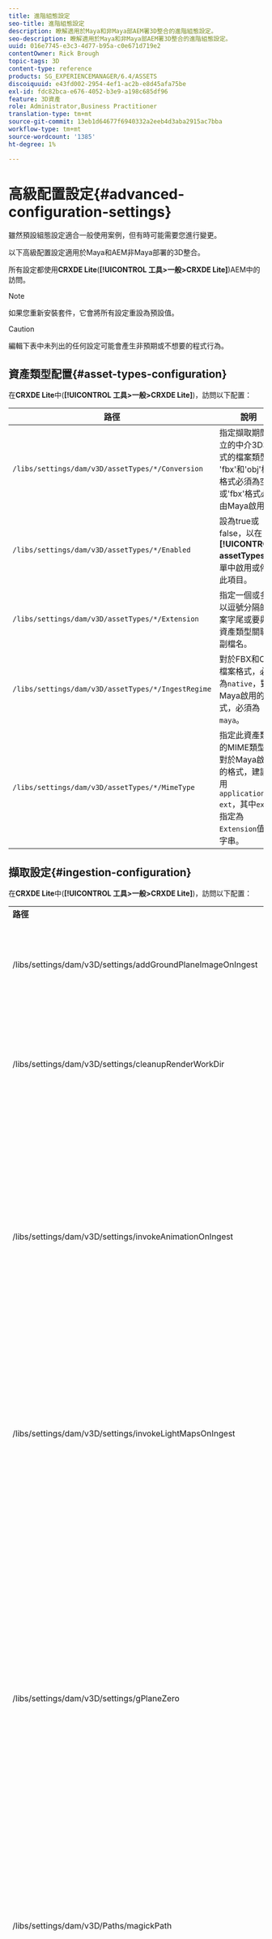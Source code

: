 ```yaml
---
title: 進階組態設定
seo-title: 進階組態設定
description: 瞭解適用於Maya和非Maya部AEM署3D整合的進階組態設定。
seo-description: 瞭解適用於Maya和非Maya部AEM署3D整合的進階組態設定。
uuid: 016e7745-e3c3-4d77-b95a-c0e671d719e2
contentOwner: Rick Brough
topic-tags: 3D
content-type: reference
products: SG_EXPERIENCEMANAGER/6.4/ASSETS
discoiquuid: e43fd002-2954-4ef1-ac2b-e8d45afa75be
exl-id: fdc82bca-e676-4052-b3e9-a198c685df96
feature: 3D資產
role: Administrator,Business Practitioner
translation-type: tm+mt
source-git-commit: 13eb1d64677f6940332a2eeb4d3aba2915ac7bba
workflow-type: tm+mt
source-wordcount: '1385'
ht-degree: 1%

---
```


# 高級配置設定{#advanced-configuration-settings}

雖然預設組態設定適合一般使用案例，但有時可能需要您進行變更。

以下高級配置設定適用於Maya和AEM非Maya部署的3D整合。

所有設定都使用&#x200B;**CRXDE Lite**(**[!UICONTROL 工具>一般>CRXDE Lite]**)AEM中的訪問。

>[!NOTE]
>
>如果您重新安裝套件，它會將所有設定重設為預設值。

>[!CAUTION]
>
>編輯下表中未列出的任何設定可能會產生非預期或不想要的程式行為。

## 資產類型配置{#asset-types-configuration}

在&#x200B;**CRXDE Lite**&#x200B;中(**[!UICONTROL 工具>一般>CRXDE Lite]**)，訪問以下配置：

| 路徑 | 說明 |
|---|---|
| `/libs/settings/dam/v3D/assetTypes/*/Conversion` | 指定擷取期間建立的中介3D格式的檔案類型。 &#39;fbx&#39;和&#39;obj&#39;檔案格式必須為空，或&#39;fbx&#39;格式必須由Maya啟用。 |
| `/libs/settings/dam/v3D/assetTypes/*/Enabled` | 設為true或false，以在&#x200B;**[!UICONTROL assetTypes]**&#x200B;清單中啟用或停用此項目。 |
| `/libs/settings/dam/v3D/assetTypes/*/Extension` | 指定一個或多個以逗號分隔的檔案字尾或要與此資產類型關聯的副檔名。 |
| `/libs/settings/dam/v3D/assetTypes/*/IngestRegime` | 對於FBX和OBJ檔案格式，必須為`native`，對於Maya啟用的格式，必須為`maya`。 |
| `/libs/settings/dam/v3D/assetTypes/*/MimeType` | 指定此資產類型的MIME類型。 對於Maya啟用的格式，建議使用`application/x-ext`，其中`ext`是指定為`Extension`值的字串。 |

## 擷取設定{#ingestion-configuration}

在&#x200B;**CRXDE Lite**&#x200B;中(**[!UICONTROL 工具>一般>CRXDE Lite]**)，訪問以下配置：

<table> 
 <tbody> 
  <tr> 
   <td><strong>路徑</strong></td> 
   <td><strong>說明</strong></td> 
  </tr> 
  <tr> 
   <td>/libs/settings/dam/v3D/settings/addGroundPlaneImageOnIngest</td> 
   <td>在使用IBL舞台檢視或演算時，可產生環境遮擋陰影。 套用至使用RapidRefine預覽和演算</td> 
  </tr> 
  <tr> 
   <td><p>/libs/settings/dam/v3D/settings/cleanupRenderWorkDir</p> </td> 
   <td>設為<strong>false</strong>，以便在轉換和轉譯後，將暫存檔案保留在MayaWork檔案夾中。 在除錯Maya轉換和轉換問題時可能很有用。</td> 
  </tr> 
  <tr> 
   <td>/libs/settings/dam/v3D/settings/invokeAnimationOnIngest</td> 
   <td><p>啟用後，ImageMagick會安裝在伺服器上，並設定magickPath。 「快速調整」可用來建立3D物件的簡單動畫，這些物件在「卡片檢視」和其他檢視中當做縮圖使用。</p> <p>建立動畫會在擷取程式期間耗用大量CPU資源。</p> </td> 
  </tr> 
  <tr> 
   <td>/libs/settings/dam/v3D/settings/invokeLightMapsOnIngest</td> 
   <td>可在擷取時自動建立光線地圖。 設為<strong>false</strong>以停用自動建立光線圖；這可大幅降低CPU的耗用量，並降低使用快速調整功能進行預覽和轉換的品質。 不會影響瑪雅的演算。</td> 
  </tr> 
  <tr> 
   <td>/libs/settings/dam/v3D/settings/gPlaneZero</td> 
   <td><p>當設為<strong>true</strong>（預設）時，如有必要，將對象垂直移動，以確保對象的所有部分都在接地平面上(y=0)。</p> <p>當設為<strong>false</strong>（預設值）時，物件不會重新定位，而且可能會被舞台的接地平面部分隱藏。 （僅適用於使用快速調整功能進行預覽和演算）。 不過，這不會影響Maya的演算。 當設為<strong>true</strong>時，物件在Maya中的垂直位置可能與預覽或使用快速調整演算時不同。</p> </td> 
  </tr> 
  <tr> 
   <td>/libs/settings/dam/v3D/Paths/magickPath</td> 
   <td>ImageMagick轉換實用程式的路徑和名稱。 如果啟用動畫縮圖建立，則需要絕對路徑。</td> 
  </tr> 
  <tr> 
   <td>/libs/settings/dam/v3D/settings/MaxCpuPercentage</td> 
   <td><p>指定最多使用多少CPU來擷取3D資產。</p> <p>值越高，收錄速度越快，但AEM整體上可能會變得反應不靈。 此設定是近似的。 即，隨著可用CPU核心數目的增加，精度也會提高。</p> </td> 
  </tr> 
 </tbody> 
</table>

## Cloud Services配置設定{#cloud-services-configuration-settings}

下列設定的值由您的Adobe帳戶管理員、布建專家或支援代表提供。

| **路徑** | **說明** |
|---|---|
| `/libs/settings/dam/v3D/services/aws/accountId` | AdobeAWS帳戶的帳戶ID。 |
| `/libs/settings/dam/v3D/services/aws/bucketName` | S3傳輸桶的名稱；通常`aem3d`。 |
| `/libs/settings/dam/v3D/services/aws/customerId` | 由Adobe指派給您組織的唯一ID。 用作AWS Cognito用戶ID。 |
| `/libs/settings/dam/v3D/services/aws/encryptedPassword` | 與此customerId關聯的密碼。 用作AWS Cognito密碼。 |
| `/libs/settings/dam/v3D/services/aws/region` | 部署雲服務的AWS地區。 |
| `/libs/settings/dam/v3D/services/aws/userPoolId` | 適用的AWS Cognito用戶池ID。 |
| `/libs/settings/dam/v3D/services/dncr/clientId` | 用於dncr轉換服務的AWS Cognito客戶端ID。 |

## 常見處理設定{#common-processing-settings}

在&#x200B;**CRXDE Lite**&#x200B;中(**[!UICONTROL 工具>一般>CRXDE Lite]**)，訪問以下配置：

| **路徑** | **說明** |
|---|---|
| `/libs/settings/dam/v3D/Paths/mayaWorkPath` | Maya轉換和轉換工作資料夾的名稱和位置。 如果資料夾不存在，則會自動建立該資料夾。 |
| `/libs/settings/dam/v3D/Paths/maxWorkPath` | 3ds最大轉換的工作資料夾的名稱和位置。 如果資料夾不存在，則會自動建立該資料夾。 |
| `/libs/settings/dam/v3D/settings/debugNative` | 設為&#x200B;**[!UICONTROL true]**，可在格式轉換和使用RapidRefine轉譯器轉譯時建立除錯資訊。 |

## 渲染器配置{#renderer-configuration}

在&#x200B;**CRXDE Lite**&#x200B;中(**[!UICONTROL 工具>一般>CRXDE Lite]**)，訪問以下配置：

| **路徑** | **說明** |
|---|---|
| `/libs/settings/dam/v3D/settings/dynamicIBL` | 當設為&#x200B;**[!UICONTROL true]**&#x200B;且預先產生的光對應無法使用（即invokeLightMapsOnIngest=false）時，快速調整轉譯器會在轉譯期間建立光對應，以改善轉譯品質。 此設定可大幅增加演算時間。 設為&#x200B;**[!UICONTROL false]**&#x200B;會將這種情況下的CPU使用量降至最低，但可能導致較低的演算品質。 |
| `/libs/settings/dam/v3D/renderers/*/Enabled` | 分別設為&#x200B;**[!UICONTROL true]**&#x200B;或&#x200B;**[!UICONTROL false]**&#x200B;以啟用或停用轉譯器。 |
| `/libs/settings/dam/v3D/renderers/*/Display` | 可讓您變更在「演算」面板的「演算器」選取器中，針對啟用的演算器所顯示的字串。 |
| `/libs/settings/dam/v3D/renderers/*/MaxCpuPercentage` | 指定最多使用多少CPU來呈現3D場景。 值越高，轉譯速度越快，但AEM整體回應速度可能越低。 此設定是近似的。 即，隨著可用CPU核心數目的增加，精度也會提高。 |

## 3D資產預覽設定{#d-asset-preview-settings}

在&#x200B;**CRXDE Lite**&#x200B;中(**[!UICONTROL 工具>一般>CRXDE Lite]**)，訪問以下配置：

| 路徑 | 說明 |
|---|---|
| `/libs/settings/dam/v3D/WebGLSites/autoSpin` | 設為&#x200B;**[!UICONTROL true]**&#x200B;或&#x200B;**[!UICONTROL false]**，以啟用或停用頁面載入時的自動回轉（自動相機軌道）。 |
| `/libs/settings/dam/v3D/WebGLSites/autoSpinAfterReset` | 設為&#x200B;**[!UICONTROL true]**，以在按下&#x200B;**[!UICONTROL Reset]**&#x200B;後重新啟動自動回轉。 停用自動回轉時忽略。 |
| `/libs/settings/dam/v3D/WebGLSites/autoSpinSpeed` | 指定自動回轉的速度（每分鐘轉數）和方向，其中由右至左的值為負值，而由左至右的旋轉為正值。 |
| `/libs/settings/dam/v3D/WebGL/continueRotate` | 設為&#x200B;**[!UICONTROL false]**，以停用對觸控和滑鼠手勢的檢視器回應逐漸淡出的持續功能。 |
| `/libs/settings/dam/v3D/WebGL/curtainColor` | 指定載入窗簾的顏色，可選擇覆蓋載入和初始化期間3D資產預覽的視區。 R,G,B值，每個顏色分量在0到255之間。 |
| `/libs/settings/dam/v3D/WebGL/fadeCurtains` | 當設為&#x200B;**[!UICONTROL true]**&#x200B;時，載入幕會在檢視器初始化的後半段逐漸淡出。 當設為&#x200B;**[!UICONTROL false]**&#x200B;時，簾布保持不透明，直到裝載和初始化完成。 |
| `/libs/settings/dam/v3D/WebGL/showCurtains` | 設為&#x200B;**[!UICONTROL true]**&#x200B;或&#x200B;**[!UICONTROL false]**，以啟用或停用3D資產預覽的載入幕。 |
| `/libs/settings/dam/v3D/WebGL/spinHeight` | 當自動回轉啟用並啟用時，相機的垂直位置會自動相對於3D物件的高度調整。 當設為0.5時，相機會垂直放置在物件高度的1/2處，這會導致水準線在視區中垂直置中。 值越大，相機會向下看物件並提高演算的水準線高度，值越小，相機就會向上看物件並降低水準線。 |

## 3D Sites元件設定{#d-sites-component-settings}

在&#x200B;**CRXDE Lite**&#x200B;中(**[!UICONTROL 工具>一般>CRXDE Lite]**)，訪問以下配置：

| 路徑 | 說明 |
|---|---|
| `/libs/settings/dam/v3D/WebGLSites/autoSpinAfterReset` | 設為&#x200B;**[!UICONTROL true]**，以在按住家後重新啟用自動旋轉（自動相機軌道）。 停用自動回轉時忽略。 |
| `/libs/settings/dam/v3D/WebGLSites/continueRotate` | 設為&#x200B;**[!UICONTROL false]**，以停用對觸控和滑鼠手勢的檢視器回應逐漸淡出的持續功能。 |
| `/libs/settings/dam/v3D/WebGLSites/curtainColor` | 指定載入時可以選擇性地覆蓋3D Sites元件視區的載入窗簾的顏色。 R,G,B值，每個顏色分量在0到255之間。 |
| `/libs/settings/dam/v3D/WebGLSites/fadeCurtains` | 當設為&#x200B;**[!UICONTROL true]**&#x200B;時，載荷簾將在裝載和初始化的後半部分逐漸淡出。 當設為&#x200B;**[!UICONTROL false]**&#x200B;時，簾布保持不透明，直到裝載和初始化完成。 |
| `/libs/settings/dam/v3D/WebGLSites/showCurtains` | 設為&#x200B;**[!UICONTROL true]**&#x200B;或&#x200B;**[!UICONTROL false]**，以啟用或停用3D網站元件的載入簾幕。 |
| `/libs/settings/dam/v3D/WebGLSites/spinHeight` | 當自動回轉啟用並啟用時，相機的垂直位置會自動相對於3D物件的高度調整。 當設為0.5時，相機會垂直放置在物件高度的1/2處，這會導致水準線在視區中垂直置中。 值越大，相機會向下看物件並提高演算的水準線高度，值越小，相機就會向上看物件並降低水準線。 |
